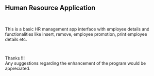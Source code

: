 <h2>Human Resource Application</h2> <br>

<p>This is a basic HR management app interface with employee details and functionalities like insert, remove, employee promotion, print employee details etc.</p> <br>

Thanks !!! <br>
Any suggestions regarding the enhancement of the program would be appreciated.
